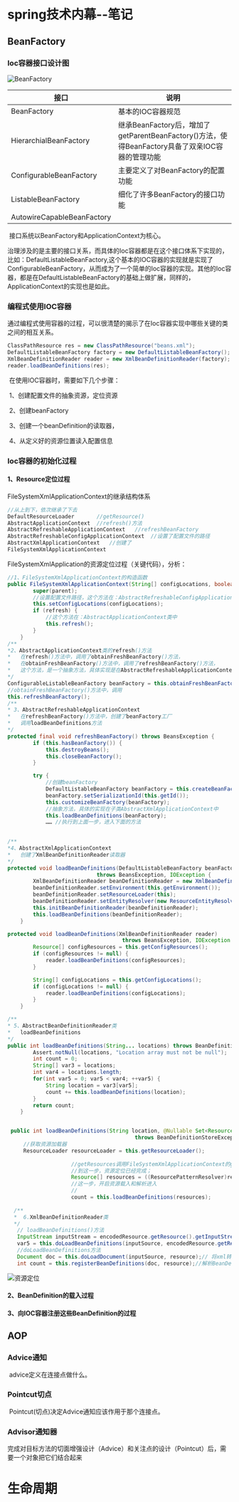



# spring技术内幕--笔记

## BeanFactory

### Ioc容器接口设计图

![BeanFactory](.\img\BeanFactory.png)

| 接口                       | 说明                                                         |
| -------------------------- | ------------------------------------------------------------ |
| BeanFactory                | 基本的IOC容器规范                                            |
| HierarchialBeanFactory     | 继承BeanFactory后，增加了getParentBeanFactory()方法，使得BeanFactory具备了双亲IOC容器的管理功能 |
| ConfigurableBeanFactory    | 主要定义了对BeanFactory的配置功能                            |
| ListableBeanFactory        | 细化了许多BeanFactory的接口功能                              |
| AutowireCapableBeanFactory |                                                              |

​	接口系统以BeanFactory和ApplicationContext为核心。

​	治理涉及的是主要的接口关系，而具体的Ioc容器都是在这个接口体系下实现的，比如：DefaultListableBeanFactory,这个基本的IOC容器的实现就是实现了ConfigurableBeanFactory，从而成为了一个简单的Ioc容器的实现。其他的Ioc容器，都是在DefaultListableBeanFactory的基础上做扩展，同样的，ApplicationContext的实现也是如此。

### 编程式使用IOC容器

​	通过编程式使用容器的过程，可以很清楚的揭示了在Ioc容器实现中哪些关键的类之间的相互关系。

```java
ClassPathResource res = new ClassPathResource("beans.xml");
DefaultListableBeanFactory factory = new DefaultListableBeanFactory();
XmlBeanDefinitionReader reader = new XmlBeanDefinitionReader(factory);
reader.loadBeanDefinitions(res);
```

​	在使用IOC容器时，需要如下几个步骤：

​	1、创建配置文件的抽象资源，定位资源

​	2、创建beanFactory

​	3、创建一个beanDefinition的读取器，

​	4、从定义好的资源位置读入配置信息

### Ioc容器的初始化过程

#### 1、Resource定位过程

FileSystemXmlApplicationContext的继承结构体系

```java
//从上到下，依次继承了下去
DefaultResourceLoader   	//getResource()   
AbstractApplicationContext  //refresh()方法
AbstractRefreshableApplicationContext   //refreshBeanFactory
AbstractRefreshableConfigApplicationContext  //设置了配置文件的路径
AbstractXmlApplicationContext	//创建了
FileSystemXmlApplicationContext 
```

FileSystemXmlApplication的资源定位过程（关键代码），分析：

```java
//1、FileSystemXmlApplicationContext的构造函数
public FileSystemXmlApplicationContext(String[] configLocations, boolean refresh, @Nullable ApplicationContext parent) throws BeansException {
        super(parent);
    	//设置配置文件路径，这个方法在：AbstractRefreshableConfigApplicationContext类中实现
        this.setConfigLocations(configLocations);
        if (refresh) {
            //这个方法在：AbstractApplicationContext类中
            this.refresh();
        }
    }
/**
*2、AbstractApplicationContext类的refresh()方法
*   在refresh()方法中，调用了obtainFreshBeanFactory()方法，
*	在obtainFreshBeanFactory()方法中，调用了refreshBeanFactory()方法，
*	这个方法，是一个抽象方法，具体实现是在AbstractRefreshableApplicationContext类中
*/
ConfigurableListableBeanFactory beanFactory = this.obtainFreshBeanFactory();
//obtainFreshBeanFactory()方法中，调用
this.refreshBeanFactory();
/**
* 3、AbstractRefreshableApplicationContext
*   在refreshBeanFactory()方法中，创建了beanFactory工厂
*	调用loadBeanDefinitions方法
*/
protected final void refreshBeanFactory() throws BeansException {
        if (this.hasBeanFactory()) {
            this.destroyBeans();
            this.closeBeanFactory();
        }

        try {
            //创建beanFactory
            DefaultListableBeanFactory beanFactory = this.createBeanFactory();
            beanFactory.setSerializationId(this.getId());
            this.customizeBeanFactory(beanFactory);
            //抽象方法，具体的实现在子类AbstractXmlApplicationContext中
            this.loadBeanDefinitions(beanFactory);
            …… //执行到上面一步，进入下面的方法
               

/**
*4、AbstractXmlApplicationContext
*   创建了XmlBeanDefinitionReader读取器
*/
protected void loadBeanDefinitions(DefaultListableBeanFactory beanFactory)
    						throws BeansException, IOException {
        XmlBeanDefinitionReader beanDefinitionReader = new XmlBeanDefinitionReader(beanFactory);
        beanDefinitionReader.setEnvironment(this.getEnvironment());
        beanDefinitionReader.setResourceLoader(this);
        beanDefinitionReader.setEntityResolver(new ResourceEntityResolver(this));
        this.initBeanDefinitionReader(beanDefinitionReader);
        this.loadBeanDefinitions(beanDefinitionReader);
    }

protected void loadBeanDefinitions(XmlBeanDefinitionReader reader)
    								throws BeansException, IOException {
        Resource[] configResources = this.getConfigResources();
        if (configResources != null) {
            reader.loadBeanDefinitions(configResources);
        }

        String[] configLocations = this.getConfigLocations();
        if (configLocations != null) {
            reader.loadBeanDefinitions(configLocations);
        }
    }

/**
* 5、AbstractBeanDefinitionReader类
*	loadBeanDefinitions
*/
public int loadBeanDefinitions(String... locations) throws BeanDefinitionStoreException {
        Assert.notNull(locations, "Location array must not be null");
        int count = 0;
        String[] var3 = locations;
        int var4 = locations.length;
        for(int var5 = 0; var5 < var4; ++var5) {
            String location = var3[var5];
            count += this.loadBeanDefinitions(location);
        }
        return count;
    }


 public int loadBeanDefinitions(String location, @Nullable Set<Resource> actualResources) 
     									throws BeanDefinitionStoreException {
     //获取资源加载器  
     ResourceLoader resourceLoader = this.getResourceLoader();
       
                    //getResources调用FileSystemXmlApplicationContext的getResourceByPath函数
                    //到这一步，资源定位已经完成；
                    Resource[] resources = ((ResourcePatternResolver)resourceLoader).getResources(location);
                    //这一步，开启资源载入和解析进入
                    //
                    count = this.loadBeanDefinitions(resources);
                   
  /**
  *  6.XmlBeanDefinitionReader类
  */
   // loadBeanDefinitions()方法    
   InputStream inputStream = encodedResource.getResource().getInputStream();
   var5 = this.doLoadBeanDefinitions(inputSource, encodedResource.getResource());   
   //doLoadBeanDefinitions方法
   Document doc = this.doLoadDocument(inputSource, resource);// 将xml转化为Document文档
   int count = this.registerBeanDefinitions(doc, resource);//解析BeanDefinition过程                 
```



![资源定位](.\img\资源定位.png)

#### 2、BeanDefinition的载入过程

#### 3、向IOC容器注册这些BeanDefinition的过程

## AOP

### Advice通知

​	advice定义在连接点做什么。

### Pointcut切点

​	Pointcut(切点)决定Advice通知应该作用于那个连接点。

### Advisor通知器

​	完成对目标方法的切面增强设计（Advice）和关注点的设计（Pointcut）后，需要一个对象把它们结合起来



# 生命周期































​	

























